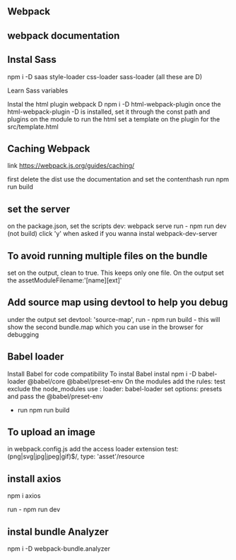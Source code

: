 ## Webpack

## webpack documentation



## Instal Sass
npm i -D saas style-loader css-loader sass-loader (all these are D)

Learn Sass variables

Instal the html plugin webpack D
npm i -D html-webpack-plugin
once the html-webpack-plugin -D is installed, set it through the const path and plugins on the module
to run the html set a template on the plugin for the src/template.html


## Caching Webpack
link https://webpack.js.org/guides/caching/

first delete the dist
use the documentation and set the contenthash
run npm run build

## set the server

on the package.json, set the scripts
dev: webpack serve
run - npm run dev (not build)
click 'y' when asked if you wanna instal webpack-dev-server


## To avoid running multiple files on the bundle

set on the output, clean to true. This keeps only one file.
On the output set the assetModuleFilename:'[name][ext]'

## Add source map using devtool  to help you debug

under the output set
devtool: 'source-map',
run - npm run build - this will show the second bundle.map which you can use in the browser for debugging

## Babel loader

Install Babel for code compatibility
To instal Babel instal npm i -D babel-loader @babel/core @babel/preset-env
On the modules add the rules: test 
exclude the node_modules
use : loader: babel-loader
set options: presets and pass the @babel/preset-env
- run npm run build


## To upload an image

in webpack.config.js add the access loader extension
test: (png|svg|jpg|jpeg|gif)$/,
type: 'asset'/resource

## install axios

npm i axios

run - npm run dev

## instal bundle Analyzer

npm i -D webpack-bundle.analyzer


